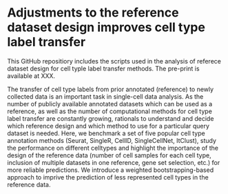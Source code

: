 # Adjustments to the reference dataset design improves cell type label transfer

This GitHub repositiory includes the scripts used in the analysis of referece dataset design for cell typle label transfer methods. The pre-print is available at XXX.

The transfer of cell type labels from prior annotated (reference) to newly collected data is an important task in single-cell data analysis. As the number of publicly available annotated datasets which can be used as a reference,
as well as the number of computational methods for cell type label transfer are constantly growing, rationals to understand and decide which reference design and which method to use for a particular query dataset is needed.
Here, we benchmark a set of five popular cell type annotation methods (Seurat, SingleR, CellID, SingleCellNet, ItClust), study the performance on different celltypes and highlight the importance of the design of the reference data (number of cell samples for each cell type,
inclusion of multiple datasets in one reference, gene set selection, etc.) for more reliable predictions.  We introduce a weighted bootstrapping-based approach to imprive the prediction of less represented cell types in the reference data.
